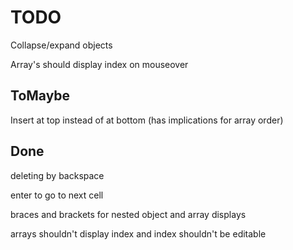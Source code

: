 TODO
====

Collapse/expand objects

Array's should display index on mouseover

ToMaybe
-------

Insert at top instead of at bottom (has implications for array order)

Done
----

deleting by backspace

enter to go to next cell

braces and brackets for nested object and array displays

arrays shouldn't display index and index shouldn't be editable
